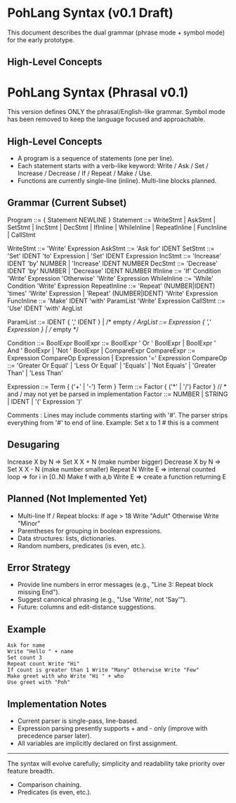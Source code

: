 # PohLang Syntax (v0.1 Draft)

This document describes the dual grammar (phrase mode + symbol mode) for the early prototype.

## High-Level Concepts
# PohLang Syntax (Phrasal v0.1)

This version defines ONLY the phrasal/English-like grammar. Symbol mode has been removed to keep the language focused and approachable.

## High-Level Concepts
- A program is a sequence of statements (one per line).
- Each statement starts with a verb-like keyword: Write / Ask / Set / Increase / Decrease / If / Repeat / Make / Use.
- Functions are currently single-line (inline). Multi-line blocks planned.

## Grammar (Current Subset)
Program          ::= { Statement NEWLINE }
Statement        ::= WriteStmt | AskStmt | SetStmt | IncStmt | DecStmt | IfInline | WhileInline | RepeatInline | FuncInline | CallStmt

WriteStmt        ::= 'Write' Expression
AskStmt          ::= 'Ask for' IDENT
SetStmt          ::= 'Set' IDENT 'to' Expression | 'Set' IDENT Expression
IncStmt          ::= 'Increase' IDENT 'by' NUMBER | 'Increase' IDENT NUMBER
DecStmt          ::= 'Decrease' IDENT 'by' NUMBER | 'Decrease' IDENT NUMBER
IfInline         ::= 'If' Condition 'Write' Expression 'Otherwise' 'Write' Expression
WhileInline      ::= 'While' Condition 'Write' Expression
RepeatInline     ::= 'Repeat' (NUMBER|IDENT) 'times' 'Write' Expression | 'Repeat' (NUMBER|IDENT) 'Write' Expression
FuncInline       ::= 'Make' IDENT 'with' ParamList 'Write' Expression
CallStmt         ::= 'Use' IDENT 'with' ArgList

ParamList        ::= IDENT { ',' IDENT } | /* empty */
ArgList          ::= Expression { ',' Expression } | /* empty */

Condition        ::= BoolExpr
BoolExpr         ::= BoolExpr ' Or ' BoolExpr | BoolExpr ' And ' BoolExpr | 'Not ' BoolExpr | CompareExpr
CompareExpr      ::= Expression CompareOp Expression | Expression '=' Expression
CompareOp        ::= 'Greater Or Equal' | 'Less Or Equal' | 'Equals' | 'Not Equals' | 'Greater Than' | 'Less Than'

Expression       ::= Term { ('+' | '-') Term }
Term             ::= Factor { ('*' | '/') Factor }          // * and / may not yet be parsed in implementation
Factor           ::= NUMBER | STRING | IDENT | '(' Expression ')'

Comments        : Lines may include comments starting with '#'.
				  The parser strips everything from '#' to end of line.
				  Example: Set x to 1  # this is a comment

## Desugaring
Increase X by N => Set X X + N (make number bigger)
Decrease X by N => Set X X - N (make number smaller)
Repeat N Write E => internal counted loop => for i in [0..N)
Make f with a,b Write E => create a function returning E

## Planned (Not Implemented Yet)
- Multi-line If / Repeat blocks:
	If age > 18
		Write "Adult"
		Otherwise
		Write "Minor"
- Parentheses for grouping in boolean expressions.
- Data structures: lists, dictionaries.
- Random numbers, predicates (is even, etc.).

## Error Strategy
- Provide line numbers in error messages (e.g., "Line 3: Repeat block missing End").
- Suggest canonical phrasing (e.g., "Use 'Write', not 'Say'").
- Future: columns and edit-distance suggestions.

## Example
```
Ask for name
Write "Hello " + name
Set count 3
Repeat count Write "Hi"
If count is greater than 1 Write "Many" Otherwise Write "Few"
Make greet with who Write "Hi " + who
Use greet with "Poh"
```

## Implementation Notes
- Current parser is single-pass, line-based.
- Expression parsing presently supports + and - only (improve with precedence parser later).
- All variables are implicitly declared on first assignment.

---
The syntax will evolve carefully; simplicity and readability take priority over feature breadth.
- Comparison chaining.
- Predicates (is even, etc.).

